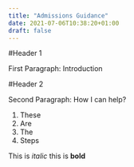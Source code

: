 ```yaml
---
title: "Admissions Guidance"
date: 2021-07-06T10:38:20+01:00
draft: false
---
```


#Header 1

First Paragraph: Introduction 

#Header 2

Second Paragraph: How I can help?

1. These
1. Are
1. The
1. Steps

This is *italic* this is **bold**


